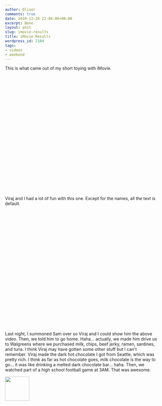 ```yaml
---
author: Oliver
comments: true
date: 2010-12-26 22:04:06+00:00
excerpt: None
layout: post
slug: imovie-results
title: iMovie Results
wordpress_id: 2184
tags:
- videos
- weekend
---
```


This is what came out of my short toying with iMovie.

<object width="640" height="385"><param name="movie" value="http://www.youtube.com/v/0wycyNVFHFw?fs=1&amp;hl=en_US"></param><param name="allowFullScreen" value="true"></param><param name="allowscriptaccess" value="always"></param><embed src="http://www.youtube.com/v/0wycyNVFHFw?fs=1&amp;hl=en_US" type="application/x-shockwave-flash" allowscriptaccess="always" allowfullscreen="true" width="640" height="385"></embed></object>

Viraj and I had a lot of fun with this one. Except for the names, all the text is default.

<object width="640" height="385"><param name="movie" value="http://www.youtube.com/v/g4WwRkS_5w8?fs=1&amp;hl=en_US"></param><param name="allowFullScreen" value="true"></param><param name="allowscriptaccess" value="always"></param><embed src="http://www.youtube.com/v/g4WwRkS_5w8?fs=1&amp;hl=en_US" type="application/x-shockwave-flash" allowscriptaccess="always" allowfullscreen="true" width="640" height="385"></embed></object>

Last night, I summoned Sam over so Viraj and I could show him the above video.  Then, we told him to go home.  Haha... actually, we made him drive us to Walgreens where we purchased milk, chips, beef jerky, ramen, sardines, and tuna.  I think Viraj may have gotten some other stuff but I can't remember.  Viraj made the dark hot chocolate I got from Seattle, which was pretty rich.  I think as far as hot chocolate goes, milk chocolate is the way to go... it was like drinking a melted dark chocolate bar... haha.  Then, we watched part of a high school football game at 3AM.  That was awesome.

<a href="http://www.owiber.com/2010/12/26/imovie-results/photo-on-2011-12-26-at-16-00-2/" rel="attachment wp-att-2185"><img src="http://www.owiber.com/wp-content/uploads/2010/12/Photo-on-2011-12-26-at-16.00-2-80x80.jpg" alt="" title="Photo on 2011-12-26 at 16.00 #2" width="80" height="80" class="alignnone size-thumbnail wp-image-2185" /></a>